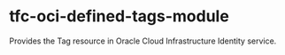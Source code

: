 # tfc-oci-defined-tags-module
Provides the Tag resource in Oracle Cloud Infrastructure Identity service.
